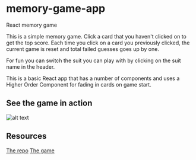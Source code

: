 # memory-game-app
React memory game

This is a simple memory game. Click a card that you haven't clicked on to get the top score. Each time you click on a card you previously clicked, the current game is reset and total failed guesses goes up by one.

For fun you can switch the suit you can play with by clicking on the suit name in the header.

This is a basic React app that has a number of components and uses a Higher Order Component for fading in cards on game start.

## See the game in action
![alt text](https://petr0n.github.io/memory-game-app/Memory-Game-App.gif "Preview the app")



## Resources
[The repo](https://github.com/petr0n/memory-game-app)
[The game](https://petr0n.github.io/memory-game-app/)
